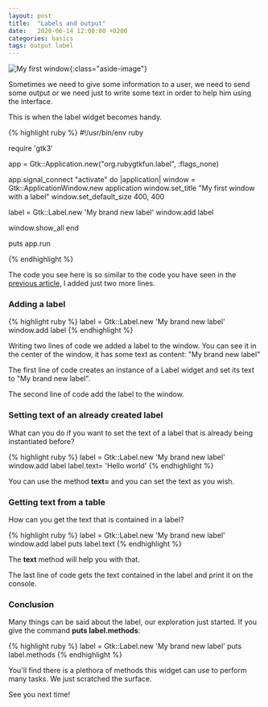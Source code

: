 ```yaml
---
layout: post
title:  "Labels and output"
date:   2020-06-14 12:00:00 +0200
categories: basics
tags: output label
---
```


![My first window](/rubygtkfun/images/posts/label.png){:class="aside-image"}

Sometimes we need to give some information to a user, we need to send some output or we need just to write some text in order to help him using the interface.

This is when the label widget becomes handy.

{% highlight ruby %}
#!/usr/bin/env ruby

require 'gtk3'

app = Gtk::Application.new("org.rubygtkfun.label", :flags_none)

app.signal_connect "activate" do |application|
  window = Gtk::ApplicationWindow.new application
  window.set_title "My first window with a label"
  window.set_default_size 400, 400

  label = Gtk::Label.new 'My brand new label'
  window.add label

  window.show_all
end

puts app.run

{% endhighlight %}


The code you see here is so similar to the code you have seen in the [previous article](www.example.com), I added just two more lines.


### Adding a label

{% highlight ruby %}
label = Gtk::Label.new 'My brand new label'
window.add label
{% endhighlight %}

Writing two lines of code we added a label to the window.
You can see it in the center of the window, it has some text as content: "My brand new label"

The first line of code creates an instance of a Label widget and set its text to "My brand new label".

The second line of code add the label to the window.

### Setting text of an already created label

What can you do if you want to set the text of a label that is already being instantiated before?

{% highlight ruby %}
label = Gtk::Label.new 'My brand new label'
window.add label
label.text= 'Hello world'
{% endhighlight %}

You can use the method **text=** and you can set the text as you wish.

### Getting text from a table

How can you get the text that is contained in a label?

{% highlight ruby %}
label = Gtk::Label.new 'My brand new label'
window.add label
puts label.text
{% endhighlight %}

The **text** method will help you with that.

The last line of code gets the text contained in the label and print it on the console.

### Conclusion

Many things can be said about the label, our exploration just started.
If you give the command **puts label.methods**:

{% highlight ruby %}
label = Gtk::Label.new 'My brand new label'
puts label.methods
{% endhighlight %}

You'll find there is a plethora of methods this widget can use to perform many tasks.
We just scratched the surface.

See you next time!
